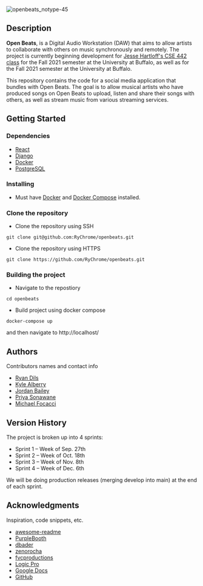 ![openbeats_notype-45](https://user-images.githubusercontent.com/31867784/132925211-2aabc8a7-a06d-4354-99c0-56886400227c.png)


## Description

**Open Beats**, is a Digital Audio Workstation (DAW) that aims to allow artists to collaborate with others on music synchronously and remotely. The project is currently beginning development for [Jesse Hartloff's CSE 442 class](https://cse442.com/) for the Fall 2021 semester at the University at Buffalo, as well as []() for the Fall 2021 semester at the University at Buffalo.

This repository contains the code for a social media application that bundles with Open Beats. The goal is to allow musical artists who have produced songs on Open Beats to upload, listen and share their songs with others, as well as stream music from various streaming services. 

## Getting Started

### Dependencies
* [React](https://reactjs.org/)
* [Django](https://docs.djangoproject.com/en/3.2/)
* [Docker](https://www.docker.com/)
* [PostgreSQL](https://www.postgresql.org/)


### Installing

* Must have [Docker](https://www.docker.com/) and [Docker Compose](https://docs.docker.com/compose/install/) installed.

### Clone the repository


* Clone the repository using SSH
```
git clone git@github.com:RyChrome/openbeats.git
```

* Clone the repository using HTTPS
```
git clone https://github.com/RyChrome/openbeats.git
```

### Building the project
* Navigate to the repostiory
```
cd openbeats
```

* Build project using docker compose
```
docker-compose up
```

and then navigate to http://localhost/

## Authors

Contributors names and contact info

* [Ryan Dils](ryandils@buffalo.edu)
* [Kyle Alberry](kalberry@buffalo.edu)
* [Jordan Bailey](bailey8@buffalo.edu)
* [Priya Sonawane](priyason@buffalo.edu)
* [Michael Focacci](mcfocacc@buffalo.edu)


## Version History

The project is broken up into 4 sprints: 
* Sprint 1 – Week of Sep. 27th
* Sprint 2 – Week of Oct. 18th
* Sprint 3 – Week of Nov. 8th
* Sprint 4 – Week of Dec. 6th

We will be doing production releases (merging develop into main) at the end of each sprint.

## Acknowledgments

Inspiration, code snippets, etc.
* [awesome-readme](https://github.com/matiassingers/awesome-readme)
* [PurpleBooth](https://gist.github.com/PurpleBooth/109311bb0361f32d87a2)
* [dbader](https://github.com/dbader/readme-template)
* [zenorocha](https://gist.github.com/zenorocha/4526327)
* [fvcproductions](https://gist.github.com/fvcproductions/1bfc2d4aecb01a834b46)
* [Logic Pro](https://www.apple.com/logic-pro/)
* [Google Docs](https://docs.google.com/)
* [GitHub](https://www.github.com)
